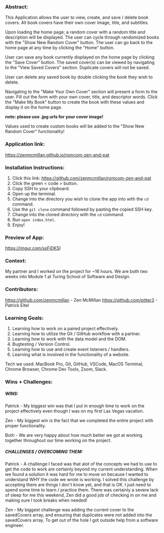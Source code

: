 ### Abstract:

This Application allows the user to view, create, and save / delete book covers. All book covers have their own cover image, title, and subtitles. 

Upon loading the home page; a random cover with a random title and description will be displayed. The user can cycle through randomized books with the "Show New Random Cover" button. The user can go back to the home page at any time by clicking the "Home" button.

User can save any book currently displayed on the home page by clicking the "Save Cover" button. The saved cover(s) can be viewed by navigating to the "View Saved Covers" section. Duplicate covers will not be saved.

User can delete any saved book by double clicking the book they wish to delete.

Navigating to the "Make Your Own Cover" section will present a form to the user. Fill out the form with your own cover, title, and descriptor words. Click the "Make My Book" button to create the book with these values and display it on the home page. 

**note: please use .jpg urls for your cover image!**

Values used to create custom books will be added to the "Show New Random Cover" functionality!

### Application link:

<https://zenmcmillan.github.io/romcom-zen-and-pat>

### Installation Instructions:

1. Click this link: https://github.com/zenmcmillan/romcom-zen-and-pat
2. Click the green < code > button.
3. Copy SSH to your clipboard.
4. Open up the terminal.
5. Change into the directory you wish to clone the app into with the `cd` command.
6. Use the `git clone` command followed by pasting the copied SSH key.
7. Change into the cloned directory with the `cd` command.
8. Run `open index.html`.
9. Enjoy!

### Preview of App:

https://imgur.com/ssFjDKS)


### Context:

My partner and I worked on the project for ~16 hours. We are both two weeks into Module 1 at Turing School of Software and Design.

### Contributors:

https://github.com/zenmcmillan - Zen McMillan
https://github.com/pitter3 - Patrick Eitel


### Learning Goals:

1. Learning how to work on a paired project effectively.
2. Learning how to utilize the Git / GitHub workflow with a partner.
3. Learning how to work with the data model and the DOM.
4. Bugtesting / Version Control.
5. Learning how to use and create event listeners / handlers.
6. Learning what is involved in the functionality of a website.

Tech we used: MacBook Pro, Git, GitHub, VSCode, MacOS Terminal, Chrome Browser, Chrome Dev Tools, Zoom, Slack.

### Wins + Challenges:

##### WINS:

Patrick - My biggest win was that I put in enough time to work on the project effectively even though I was on my first Las Vegas vacation.

Zen - My biggest win is the fact that we completed the entire project with proper functionality.

Both - We are very happy about how much better we got at working together throughout our time working on the project.

##### CHALLENGES / OVERCOMING THEM:

Patrick - A challenge I faced was that alot of the concepts we had to use to get the code to work are certainly beyond my current understanding. 
When we found a solution it was hard for me to move on because I wanted to understand WHY the code we wrote is working. 
I solved this challenge by accepting there are things I don't know yet, and that is OK. I just need to spend some time to learn / practice them. 
There was certainly a severe lack of sleep for me this weekend, Zen did a good job of checking in on me and making sure I took breaks when needed!

Zen - My biggest challenge was adding the current cover to the savedCovers array, and ensuring that duplicates were not added into the savedCovers array. To get out of the hole I got outside help from a software engineer.


